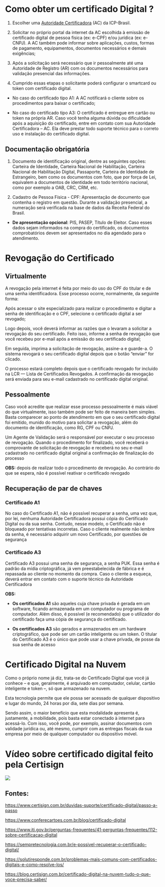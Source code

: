 # Como obter um certificado Digital ?

1.    Escolher uma [Autoridade Certificadora](https://www.iti.gov.br/icp-brasil/estrutura) (AC) da ICP-Brasil.

2.    Solicitar no próprio portal da internet da AC escolhida à emissão de certificado digital de pessoa física (ex: e-CPF) e/ou jurídica (ex: e-CNPJ). A AC também pode informar sobre aplicações, custos, formas de pagamento, equipamentos, documentos necessários e demais exigências;

3.    Após a solicitação será necessário que ir pessoalmente até uma Autoridade de Registro (AR) com os documentos necessários para validação presencial das informações.

4.    Cumprido essas etapas o solicitante poderá configurar o smartcard ou token com certificado digital.

- No caso do certificado tipo A1: A AC notificará o cliente sobre os procedimentos para baixar o certificado;

- No caso do certificado tipo A3: O certificado é entregue em cartão ou token na própria AR.
Caso você tenha alguma dúvida ou dificuldade após a aquisição do certificado, entre em contato com sua Autoridade Certificadora – AC. Ela deve prestar todo suporte técnico para o correto uso e instalação do certificado digital.


## Documentação obrigatória

1. Documento de identificação original, dentre as seguintes opções: Carteira de Identidade, Carteira Nacional de Habilitação, Carteira Nacional de Habilitação Digital, Passaporte, Carteira de Identidade de Estrangeiro, bem como os documentos com foto, que por força de Lei, equivalem a documentos de identidade em todo território nacional, como por exemplo a OAB, CRC, CRM, etc.

2. Cadastro de Pessoa Física - CPF: Apresentação de documento que contenha o registro em questão. Durante a validação presencial, a numeração será verificada na base de dados da Receita Federal do Brasil.

-  __De apresentação opcional__: PIS, PASEP, Título de Eleitor. Caso esses dados sejam informados na compra do certificado, os documentos comprobatórios devem ser apresentados no dia agendado para o atendimento.

# Revogação do Certificado  

## Virtualmente
A revogação pela internet é feita por meio do uso do CPF do titular e de uma senha identificadora. Esse processo ocorre, normalmente, da seguinte forma:

Após acessar o site especializado para realizar o procedimento e digitar a senha de identificação e o CPF, selecione o certificado digital a ser revogado;

Logo depois, você deverá informar as razões que o levaram a solicitar a revogação do seu certificado. Feito isso, informe a senha de revogação que você recebeu por e-mail após a emissão do seu certificado digital;

Em seguida, imprima a solicitação de revogação, assine-a e guarde-a. O sistema revogará o seu certificado digital depois que o botão “enviar” for clicado.

O processo estará completo depois que o certificado revogado for incluído na LCR — Lista de Certificados Revogados. A confirmação da revogação será enviada para seu e-mail cadastrado no certificado digital original.

## Pessoalmente

Caso você acredite que realizar esse processo pessoalmente é mais viável do que virtualmente, isso também pode ser feito de maneira bem simples. Basta comparecer ao ponto de atendimento em que o seu certificado digital foi emitido, munido do motivo para solicitar a revogação, além do documento de identificação, como RG, CPF ou CNPJ.

Um Agente de Validação será o responsável por executar o seu processo de revogação. Quando o procedimento for finalizado, você receberá o comprovante de solicitação de revogação e receberá no seu e-mail cadastrado no certificado digital original a confirmação de finalização do processo

__OBS:__ depois de realizar todo o procedimento de revogação. Ao contrário do que se espera, não é possível reativar o certificado revogado

## Recuperação de par de chaves  

### Certificado A1
No caso do Certificado A1, não é possível recuperar a senha, uma vez que, por lei, nenhuma Autoridade Certificadora possui cópia do Certificado Digital ou da sua senha. Contudo, nesse modelo, o Certificado não é bloqueado por tentativas incorretas. Caso o cliente realmente não lembre da senha, é necessário adquirir um novo Certificado, por questões de segurança  

### Certificado A3

Certificado A3 possui uma senha de segurança, a senha PUK. Essa senha é padrão da mídia criptográfica, já vem preestabelecida de fábrica e é repassada ao cliente no momento da compra. Caso o cliente a esqueça, deverá entrar em contato com o suporte técnico da Autoridade Certificadora

__OBS:__ 
- __Os certificados A1__ são aqueles cuja chave privada é gerada em um software, ficando armazenada em um computador ou programa de computador. Além disso, é possível (e recomendado) que o utilizador do certificado faça uma cópia de segurança do certificado.  

- __Os certificados A3__ são gerados e armazenados em um hardware criptográfico, que pode ser um cartão inteligente ou um token. O titular do Certificado A3 é o único que pode usar a chave privada, de posse da sua senha de acesso


# Certificado Digital na Nuvem
Como o próprio nome já diz, trata-se do Certificado Digital que você já conhece – e que, geralmente, é arquivado em computador, celular, cartão inteligente e token –, só que armazenado na nuvem.

Esta tecnologia permite que ele possa ser acessado de qualquer dispositivo e lugar do mundo, 24 horas por dia, sete dias por semana.

Sendo assim, o maior benefício que esta modalidade apresenta é, justamente, a mobilidade, pois basta estar conectado à internet para acessá-lo. Com isso, você pode, por exemplo, assinar documentos com validade jurídica ou, até mesmo, cumprir com as entregas fiscais da sua empresa por meio de qualquer computador ou dispositivo móvel.


# Vídeo sobre certificado digital feito pela Certisign  
[![](http://img.youtube.com/vi/AOtCwVMvXNw/0.jpg)](http://www.youtube.com/watch?v=AOtCwVMvXNw "Passo a Passo certificado digital")


## Fontes:  
https://www.certisign.com.br/duvidas-suporte/certificado-digital/passo-a-passo   

https://www.conferecartoes.com.br/blog/certificado-digital

https://www.iti.gov.br/perguntas-frequentes/41-perguntas-frequentes/112-sobre-certificacao-digital

https://sempretecnologia.com.br/e-possivel-recuperar-o-certificado-digital/

https://solutiresponde.com.br/problemas-mais-comuns-com-certificados-digitais-e-como-resolve-los/

https://blog.certisign.com.br/certificado-digital-na-nuvem-tudo-o-que-voce-precisa-saber/